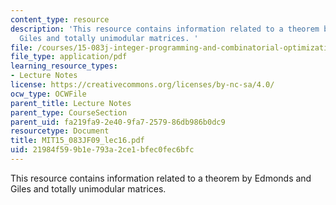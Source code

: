 ```yaml
---
content_type: resource
description: 'This resource contains information related to a theorem by Edmonds and
  Giles and totally unimodular matrices. '
file: /courses/15-083j-integer-programming-and-combinatorial-optimization-fall-2009/21984f599b1e793a2ce1bfec0fec6bfc_MIT15_083JF09_lec16.pdf
file_type: application/pdf
learning_resource_types:
- Lecture Notes
license: https://creativecommons.org/licenses/by-nc-sa/4.0/
ocw_type: OCWFile
parent_title: Lecture Notes
parent_type: CourseSection
parent_uid: fa219fa9-2e40-9fa7-2579-86db986b0dc9
resourcetype: Document
title: MIT15_083JF09_lec16.pdf
uid: 21984f59-9b1e-793a-2ce1-bfec0fec6bfc
---
```

This resource contains information related to a theorem by Edmonds and Giles and totally unimodular matrices. 